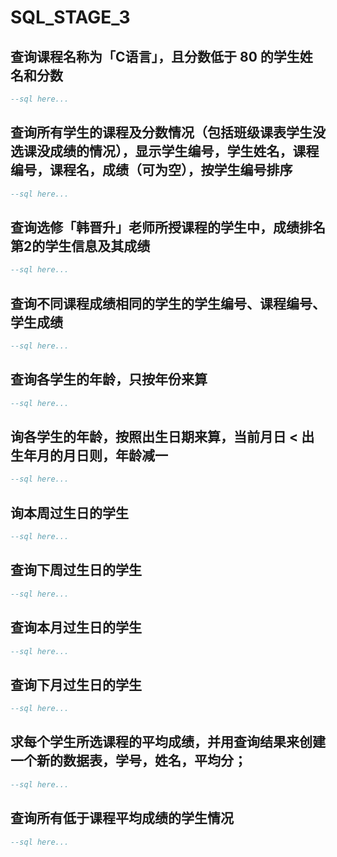 # SQL_STAGE_3



##  查询课程名称为「C语言」，且分数低于 80 的学生姓名和分数 

```sql
--sql here...
```



## 查询所有学生的课程及分数情况（包括班级课表学生没选课没成绩的情况），显示学生编号，学生姓名，课程编号，课程名，成绩（可为空），按学生编号排序

```sql
--sql here...
```

## 查询选修「韩晋升」老师所授课程的学生中，成绩排名第2的学生信息及其成绩

```sql
--sql here...
```

## 查询不同课程成绩相同的学生的学生编号、课程编号、学生成绩 

```sql
--sql here...
```

## 查询各学生的年龄，只按年份来算 

```sql
--sql here...
```



## 询各学生的年龄，按照出生日期来算，当前月日 < 出生年月的月日则，年龄减一 

```sql
--sql here...
```



## 询本周过生日的学生

```sql
--sql here...
```



## 查询下周过生日的学生

```sql
--sql here...
```



## 查询本月过生日的学生

```sql
--sql here...
```



## 查询下月过生日的学生

```sql
--sql here...
```



## 求每个学生所选课程的平均成绩，并用查询结果来创建一个新的数据表，学号，姓名，平均分；

```sql
--sql here...
```



## 查询所有低于课程平均成绩的学生情况

```sql
--sql here...
```

